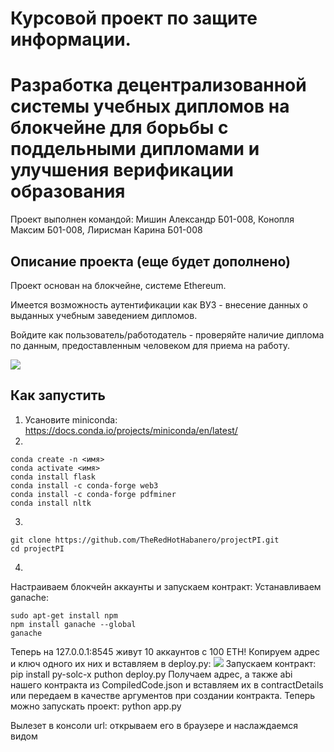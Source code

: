 # Курсовой проект по защите информации. 
# Разработка децентрализованной системы учебных дипломов на блокчейне для борьбы с поддельными дипломами и улучшения верификации образования

Проект выполнен командой: Мишин Александр Б01-008, Конопля Максим Б01-008, Лирисман Карина Б01-008

## Описание проекта (еще будет дополнено)

Проект основан на блокчейне, системе Ethereum.

Имеется возможность аутентификации как ВУЗ - внесение данных о выданных учебным заведением дипломов.

Войдите как пользователь/работодатель - проверяйте наличие диплома по данным, предоставленным человеком для приема на работу.

<image src="readme_wall.png">

## Как запустить

1. Усановите miniconda: https://docs.conda.io/projects/miniconda/en/latest/
2. 
```
conda create -n <имя>
conda activate <имя>
conda install flask
conda install -c conda-forge web3
conda install -c conda-forge pdfminer
conda install nltk
```
3.
``` 
git clone https://github.com/TheRedHotHabanero/projectPI.git
cd projectPI
```
4.
Настраиваем блокчейн аккаунты и запускаем контракт:
Устанавливаем ganache:
```
sudo apt-get install npm
npm install ganache --global
ganache
```
Теперь на 127.0.0.1:8545 живут 10 аккаунтов с 100 ETH! Копируем адрес и ключ одного их них и вставляем в deploy.py:
<image src="deploy.png">
Запускаем контракт:
pip install py-solc-x
puthon deploy.py
Получаем адрес, а также abi нашего контракта из CompiledCode.json и вставляем их в contractDetails или передаем в качестве аргументов при создании контракта.
Теперь можно запускать проект:
python app.py

Вылезет в консоли url: открываем его в браузере и наслаждаемся видом
